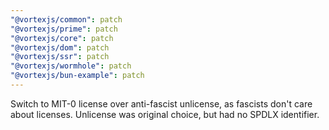 ```yaml
---
"@vortexjs/common": patch
"@vortexjs/prime": patch
"@vortexjs/core": patch
"@vortexjs/dom": patch
"@vortexjs/ssr": patch
"@vortexjs/wormhole": patch
"@vortexjs/bun-example": patch
---
```


Switch to MIT-0 license over anti-fascist unlicense, as fascists don't care about licenses. Unlicense was original choice, but had no SPDLX identifier.
